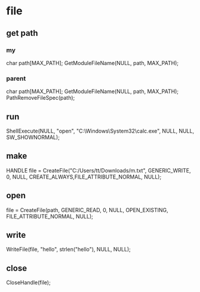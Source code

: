 # file

## get path
### my
char path[MAX_PATH];
GetModuleFileName(NULL, path, MAX_PATH);

### parent
char path[MAX_PATH];
GetModuleFileName(NULL, path, MAX_PATH);
PathRemoveFileSpec(path);

## run
ShellExecute(NULL, "open", "C:\\Windows\\System32\\calc.exe", NULL, NULL, SW_SHOWNORMAL);

## make
HANDLE file = CreateFile("C:/Users/tt/Downloads/m.txt", GENERIC_WRITE, 0, NULL, CREATE_ALWAYS,FILE_ATTRIBUTE_NORMAL, NULL);

## open
file = CreateFile(path, GENERIC_READ, 0, NULL, OPEN_EXISTING, FILE_ATTRIBUTE_NORMAL, NULL);

## write    
WriteFile(file, "hello", strlen("hello"), NULL, NULL);

## close
CloseHandle(file);